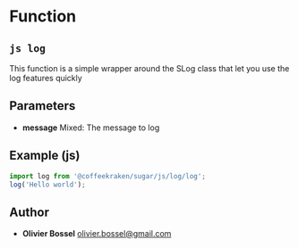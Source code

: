 
# Function


## ```js log ```


This function is a simple wrapper around the SLog class that let you use the log features quickly

## Parameters

- **message**  Mixed: The message to log



## Example (js)

```js
import log from '@coffeekraken/sugar/js/log/log';
log('Hello world');
```


## Author
- **Olivier Bossel** <a href="mailto:olivier.bossel@gmail.com">olivier.bossel@gmail.com</a> 



